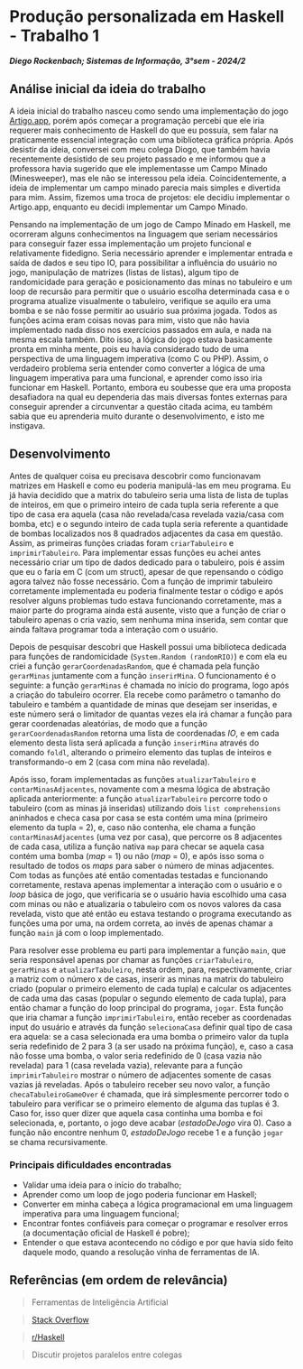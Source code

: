 # Produção personalizada em Haskell - Trabalho 1
***Diego Rockenbach; Sistemas de Informação, 3°sem - 2024/2***

## Análise inicial da ideia do trabalho
A ideia inicial do trabalho nasceu como sendo uma implementação do jogo [Artigo.app](https://artigo.app/), porém após começar a programação percebi que ele iria requerer mais conhecimento de Haskell do que eu possuía, sem falar na praticamente essencial integração com uma biblioteca gráfica própria. Após desistir da ideia, conversei com meu colega Diogo, que também havia recentemente desistido de seu projeto passado e me informou que a professora havia sugerido que ele implementasse um Campo Minado (Minesweeper), mas ele não se interessou pela ideia. Coincidentemente, a ideia de implementar um campo minado parecia mais simples e divertida para mim. Assim, fizemos uma troca de projetos: ele decidiu implementar o Artigo.app, enquanto eu decidi implementar um Campo Minado.

Pensando na implementação de um jogo de Campo Minado em Haskell, me ocorreram alguns conhecimentos na linguagem que seriam necessários para conseguir fazer essa implementação um projeto funcional e relativamente fidedigno. Seria necessário aprender e implementar entrada e saída de dados e seu tipo IO, para possibilitar a influência do usuário no jogo, manipulação de matrizes (listas de listas), algum tipo de randomicidade para geração e posicionamento das minas no tabuleiro e um loop de recursão para permitir que o usuário escolha determinada casa e o programa atualize visualmente o tabuleiro, verifique se aquilo era uma bomba e se não fosse permitir ao usuário sua próxima jogada. Todos as funções acima eram coisas novas para mim, visto que não havia implementado nada disso nos exercícios passados em aula, e nada na mesma escala também. Dito isso, a lógica do jogo estava basicamente pronta em minha mente, pois eu havia considerado tudo de uma perspectiva de uma linguagem imperativa (como C ou PHP). Assim, o verdadeiro problema seria entender como converter a lógica de uma linguagem imperativa para uma funcional, e aprender como isso iria funcionar em Haskell. Portanto, embora eu soubesse que era uma proposta desafiadora na qual eu dependeria das mais diversas fontes externas para conseguir aprender a circunventar a questão citada acima, eu também sabia que eu aprenderia muito durante o desenvolvimento, e isto me instigava.

## Desenvolvimento
Antes de qualquer coisa eu precisava descobrir como funcionavam matrizes em Haskell e como eu poderia manipulá-las em meu programa. Eu já havia decidido que a matrix do tabuleiro seria uma lista de lista de tuplas de inteiros, em que o primeiro inteiro de cada tupla seria referente a que tipo de casa era aquela (casa não revelada/casa revelada vazia/casa com bomba, etc) e o segundo inteiro de cada tupla seria referente a quantidade de bombas localizados nos 8 quadrados adjacentes da casa em questão. Assim, as primeiras funções criadas foram `criarTabuleiro` e `imprimirTabuleiro`. Para implementar essas funções eu achei antes necessário criar um tipo de dados dedicado para o tabuleiro, pois é assim que eu o faria em C (com um struct), apesar de que repensando o código agora talvez não fosse necessário. Com a função de imprimir tabuleiro corretamente implementada eu poderia finalmente testar o código e após resolver alguns problemas tudo estava funcionando corretamente, mas a maior parte do programa ainda está ausente, visto que a função de criar o tabuleiro apenas o cria vazio, sem nenhuma mina inserida, sem contar que ainda faltava programar toda a interação com o usuário.

Depois de pesquisar descobri que Haskell possui uma biblioteca dedicada para funções de randomicidade (`System.Random (randomRIO)`) e com ela eu criei a função `gerarCoordenadasRandom`, que é chamada pela função `gerarMinas` juntamente com a função `inserirMina`. O funcionamento é o seguinte: a função `gerarMinas` é chamada no início do programa, logo após a criação do tabuleiro ocorrer. Ela recebe como parâmetro o tamanho do tabuleiro e também a quantidade de minas que desejam ser inseridas, e este número será o limitador de quantas vezes ela irá chamar a função para gerar coordenadas aleatórias, de modo que a função `gerarCoordenadasRandom` retorna uma lista de coordenadas _IO_, e em cada elemento desta lista será aplicada a função `inserirMina` através do comando `foldl`, alterando o primeiro elemento das tuplas de inteiros e transformando-o em 2 (casa com mina não revelada).

Após isso, foram implementadas as funções `atualizarTabuleiro` e `contarMinasAdjacentes`, novamente com a mesma lógica de abstração aplicada anteriormente: a função `atualizarTabuleiro` percorre todo o tabuleiro (com as minas já inseridas) utilizando dois `list comprehensions` aninhados e checa casa por casa se esta contém uma mina (primeiro elemento da tupla = 2), e, caso não contenha, ele chama a função `contarMinasAdjacentes` (uma vez por casa), que percorre os 8 adjacentes de cada casa, utiliza a função nativa `map` para checar se aquela casa contém uma bomba (_map_ = 1) ou não (_map_ = 0), e após isso soma o resultado de todos os _maps_ para saber o número de minas adjacentes. Com todas as funções até então comentadas testadas e funcionando corretamente, restava apenas implementar a interação com o usuário e o _loop_ básica de jogo, que verificaria se o usuário havia escolhido uma casa com minas ou não e atualizaria o tabuleiro com os novos valores da casa revelada, visto que até então eu estava testando o programa executando as funções uma por uma, na ordem correta, ao invés de apenas chamar a função `main` já com o loop implementado.

Para resolver esse problema eu parti para implementar a função `main`, que seria responsável apenas por chamar as funções `criarTabuleiro`, `gerarMinas` e `atualizarTabuleiro`, nesta ordem, para, respectivamente, criar a matriz com o número x de casas, inserir as minas na matrix do tabuleiro criado (popular o primeiro elemento de cada tupla) e calcular os adjacentes de cada uma das casas (popular o segundo elemento de cada tupla), para então chamar a função do loop principal do programa, `jogar`. Esta função que iria chamar a função `imprimirTabuleiro`, então receber as coordenadas input do usuário e através da função `selecionaCasa` definir qual tipo de casa era aquela: se a casa selecionada era uma bomba o primeiro valor da tupla seria redefinido de 2 para 3 (a ser usado na próxima função), e, caso a casa não fosse uma bomba, o valor seria redefinido de 0 (casa vazia não revelada) para 1 (casa revelada vazia), relevante para a função `imprimirTabuleiro` mostrar o número de adjacentes somente de casas vazias já reveladas. Após o tabuleiro receber seu novo valor, a função `checaTabuleiroGameOver` é chamada, que irá simplesmente percorrer todo o tabuleiro para verificar se o primeiro elemento de alguma das tuplas é 3. Caso for, isso quer dizer que aquela casa continha uma bomba e foi selecionada, e, portanto, o jogo deve acabar (_estadoDeJogo_ vira 0). Caso a função não encontre nenhum 0, _estadoDeJogo_ recebe 1 e a função `jogar` se chama recursivamente.

### Principais dificuldades encontradas
- Validar uma ideia para o início do trabalho;
- Aprender como um loop de jogo poderia funcionar em Haskell;
- Converter em minha cabeça a lógica programacional em uma linguagem imperativa para uma linguagem funcional;
- Encontrar fontes confiáveis para começar o programar e resolver erros (a documentação oficial de Haskell é pobre);
- Entender o que estava acontecendo no código e por que havia sido feito daquele modo, quando a resolução vinha de ferramentas de IA.

## Referências (em ordem de relevância)

> Ferramentas de Inteligência Artificial

> [Stack Overflow](https://stackoverflow.com/)

> [r/Haskell](https://www.reddit.com/r/haskell/)

> Discutir projetos paralelos entre colegas